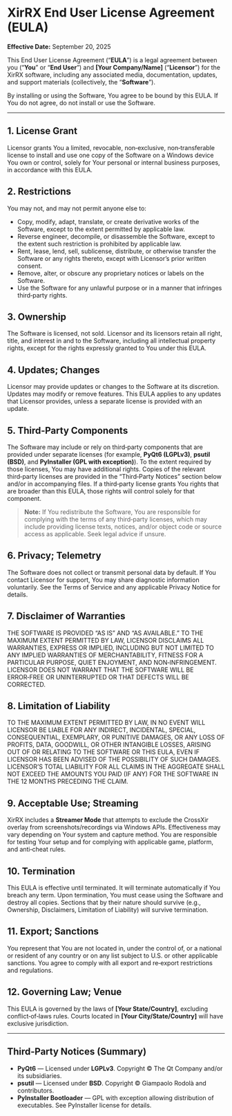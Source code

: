 # XirRX End User License Agreement (EULA)
**Effective Date:** September 20, 2025

This End User License Agreement (“**EULA**”) is a legal agreement between you (“**You**” or “**End User**”) and **[Your Company/Name]** (“**Licensor**”) for the XirRX software, including any associated media, documentation, updates, and support materials (collectively, the “**Software**”).

By installing or using the Software, You agree to be bound by this EULA. If You do not agree, do not install or use the Software.

---

## 1. License Grant
Licensor grants You a limited, revocable, non‑exclusive, non‑transferable license to install and use one copy of the Software on a Windows device You own or control, solely for Your personal or internal business purposes, in accordance with this EULA.

## 2. Restrictions
You may not, and may not permit anyone else to:
- Copy, modify, adapt, translate, or create derivative works of the Software, except to the extent permitted by applicable law.
- Reverse engineer, decompile, or disassemble the Software, except to the extent such restriction is prohibited by applicable law.
- Rent, lease, lend, sell, sublicense, distribute, or otherwise transfer the Software or any rights thereto, except with Licensor’s prior written consent.
- Remove, alter, or obscure any proprietary notices or labels on the Software.
- Use the Software for any unlawful purpose or in a manner that infringes third‑party rights.

## 3. Ownership
The Software is licensed, not sold. Licensor and its licensors retain all right, title, and interest in and to the Software, including all intellectual property rights, except for the rights expressly granted to You under this EULA.

## 4. Updates; Changes
Licensor may provide updates or changes to the Software at its discretion. Updates may modify or remove features. This EULA applies to any updates that Licensor provides, unless a separate license is provided with an update.

## 5. Third‑Party Components
The Software may include or rely on third‑party components that are provided under separate licenses (for example, **PyQt6 (LGPLv3)**, **psutil (BSD)**, and **PyInstaller (GPL with exception)**). To the extent required by those licenses, You may have additional rights. Copies of the relevant third‑party licenses are provided in the “Third‑Party Notices” section below and/or in accompanying files. If a third‑party license grants You rights that are broader than this EULA, those rights will control solely for that component.

> **Note:** If You redistribute the Software, You are responsible for complying with the terms of any third‑party licenses, which may include providing license texts, notices, and/or object code or source access as applicable. Seek legal advice if unsure.

## 6. Privacy; Telemetry
The Software does not collect or transmit personal data by default. If You contact Licensor for support, You may share diagnostic information voluntarily. See the Terms of Service and any applicable Privacy Notice for details.

## 7. Disclaimer of Warranties
THE SOFTWARE IS PROVIDED “AS IS” AND “AS AVAILABLE.” TO THE MAXIMUM EXTENT PERMITTED BY LAW, LICENSOR DISCLAIMS ALL WARRANTIES, EXPRESS OR IMPLIED, INCLUDING BUT NOT LIMITED TO ANY IMPLIED WARRANTIES OF MERCHANTABILITY, FITNESS FOR A PARTICULAR PURPOSE, QUIET ENJOYMENT, AND NON‑INFRINGEMENT. LICENSOR DOES NOT WARRANT THAT THE SOFTWARE WILL BE ERROR‑FREE OR UNINTERRUPTED OR THAT DEFECTS WILL BE CORRECTED.

## 8. Limitation of Liability
TO THE MAXIMUM EXTENT PERMITTED BY LAW, IN NO EVENT WILL LICENSOR BE LIABLE FOR ANY INDIRECT, INCIDENTAL, SPECIAL, CONSEQUENTIAL, EXEMPLARY, OR PUNITIVE DAMAGES, OR ANY LOSS OF PROFITS, DATA, GOODWILL, OR OTHER INTANGIBLE LOSSES, ARISING OUT OF OR RELATING TO THE SOFTWARE OR THIS EULA, EVEN IF LICENSOR HAS BEEN ADVISED OF THE POSSIBILITY OF SUCH DAMAGES. LICENSOR’S TOTAL LIABILITY FOR ALL CLAIMS IN THE AGGREGATE SHALL NOT EXCEED THE AMOUNTS YOU PAID (IF ANY) FOR THE SOFTWARE IN THE 12 MONTHS PRECEDING THE CLAIM.

## 9. Acceptable Use; Streaming
XirRX includes a **Streamer Mode** that attempts to exclude the CrossXir overlay from screenshots/recordings via Windows APIs. Effectiveness may vary depending on Your system and capture method. You are responsible for testing Your setup and for complying with applicable game, platform, and anti‑cheat rules.

## 10. Termination
This EULA is effective until terminated. It will terminate automatically if You breach any term. Upon termination, You must cease using the Software and destroy all copies. Sections that by their nature should survive (e.g., Ownership, Disclaimers, Limitation of Liability) will survive termination.

## 11. Export; Sanctions
You represent that You are not located in, under the control of, or a national or resident of any country or on any list subject to U.S. or other applicable sanctions. You agree to comply with all export and re‑export restrictions and regulations.

## 12. Governing Law; Venue
This EULA is governed by the laws of **[Your State/Country]**, excluding conflict‑of‑laws rules. Courts located in **[Your City/State/Country]** will have exclusive jurisdiction.

---

## Third‑Party Notices (Summary)
- **PyQt6** — Licensed under **LGPLv3**. Copyright © The Qt Company and/or its subsidiaries.  
- **psutil** — Licensed under **BSD**. Copyright © Giampaolo Rodolà and contributors.  
- **PyInstaller Bootloader** — GPL with exception allowing distribution of executables. See PyInstaller license for details.


